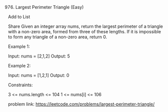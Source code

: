 976. Largest Perimeter Triangle (Easy)

Add to List

Share
Given an integer array nums, return the largest perimeter of a triangle with a non-zero area, formed from three of these lengths. If it is impossible to form any triangle of a non-zero area, return 0.

 

Example 1:

Input: nums = [2,1,2]
Output: 5


Example 2:

Input: nums = [1,2,1]
Output: 0
 

Constraints:

3 <= nums.length <= 104
1 <= nums[i] <= 106

problem link: https://leetcode.com/problems/largest-perimeter-triangle/
